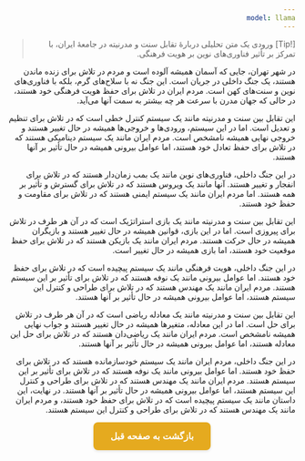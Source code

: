 ```yaml
---
model: llama
---
```


> [!Tip] ورودی
> یک متن تحلیلی دربارۀ تقابل سنت و مدرنیته در جامعۀ ایران، با تمرکز بر تأثیر فناوری‌های نوین بر هویت فرهنگی.

در شهر تهران، جایی که آسمان همیشه آلوده است و مردم در تلاش برای زنده ماندن هستند، یک جنگ داخلی در جریان است. این جنگ نه با سلاح‌های گرم، بلکه با فناوری‌های نوین و سنت‌های کهن است. مردم ایران در تلاش برای حفظ هویت فرهنگی خود هستند، در حالی که جهان مدرن با سرعت هر چه بیشتر به سمت آنها می‌آید.

این تقابل بین سنت و مدرنیته مانند یک سیستم کنترل خطی است که در تلاش برای تنظیم و تعدیل است. اما در این سیستم، ورودی‌ها و خروجی‌ها همیشه در حال تغییر هستند و خروجی نهایی همیشه نامشخص است. مردم ایران مانند یک سیستم دینامیکی هستند که در تلاش برای حفظ تعادل خود هستند، اما عوامل بیرونی همیشه در حال تأثیر بر آنها هستند.

در این جنگ داخلی، فناوری‌های نوین مانند یک بمب زمان‌دار هستند که در تلاش برای انفجار و تغییر هستند. آنها مانند یک ویروس هستند که در تلاش برای گسترش و تأثیر بر همه هستند. اما مردم ایران مانند یک سیستم ایمنی هستند که در تلاش برای مقاومت و حفظ خود هستند.

این تقابل بین سنت و مدرنیته مانند یک بازی استراتژیک است که در آن هر طرف در تلاش برای پیروزی است. اما در این بازی، قوانین همیشه در حال تغییر هستند و بازیگران همیشه در حال حرکت هستند. مردم ایران مانند یک بازیکن هستند که در تلاش برای حفظ موقعیت خود هستند، اما بازی همیشه در حال تغییر است.

در این جنگ داخلی، هویت فرهنگی مانند یک سیستم پیچیده است که در تلاش برای حفظ خود هستند. اما عوامل بیرونی مانند یک نوفه هستند که در تلاش برای تأثیر بر این سیستم هستند. مردم ایران مانند یک مهندس هستند که در تلاش برای طراحی و کنترل این سیستم هستند، اما عوامل بیرونی همیشه در حال تأثیر بر آنها هستند.

این تقابل بین سنت و مدرنیته مانند یک معادله ریاضی است که در آن هر طرف در تلاش برای حل است. اما در این معادله، متغیرها همیشه در حال تغییر هستند و جواب نهایی همیشه نامشخص است. مردم ایران مانند یک ریاضی‌دان هستند که در تلاش برای حل این معادله هستند، اما عوامل بیرونی همیشه در حال تأثیر بر آنها هستند.

در این جنگ داخلی، مردم ایران مانند یک سیستم خودسازمانده هستند که در تلاش برای حفظ خود هستند. اما عوامل بیرونی مانند یک نوفه هستند که در تلاش برای تأثیر بر این سیستم هستند. مردم ایران مانند یک مهندس هستند که در تلاش برای طراحی و کنترل این سیستم هستند، اما عوامل بیرونی همیشه در حال تأثیر بر آنها هستند. در نهایت، این داستان مانند یک سیستم پیچیده است که در تلاش برای حفظ خود هستند، و مردم ایران مانند یک مهندس هستند که در تلاش برای طراحی و کنترل این سیستم هستند.

<html dir="rtl" lang="fa"><head> <meta charset="UTF-8"> <style> .back-button { display: inline-block; padding: 15px 30px; background-color: rgb(229, 170, 31); color: white; text-decoration: none; border-radius: 8px; font-family: 'Vazirmatn', Tahoma, Geneva, Verdana, sans-serif; font-weight: bold; font-size: 16px; border: none; cursor: pointer; transition: background-color 0.3s ease; box-shadow: 0 2px 5px rgba(0,0,0,0.1); } .back-button:hover { background-color: rgb(205, 150, 25); box-shadow: 0 3px 8px rgba(0,0,0,0.2); } .button-container { display: flex; justify-content: center; align-items: center;} </style></head><body> <div class="button-container"> <button class="back-button" onclick="window.history.back()" aria-label="بازگشت به صفحه قبل"> بازگشت به صفحه قبل </button> </div></body></html>